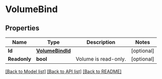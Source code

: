 # VolumeBind

## Properties

Name | Type | Description | Notes
------------ | ------------- | ------------- | -------------
**Id** | [**VolumeBindId**](VolumeBindID.md) |  | [optional] 
**Readonly** | **bool** | Volume is read-only. | [optional] 

[[Back to Model list]](../README.md#documentation-for-models) [[Back to API list]](../README.md#documentation-for-api-endpoints) [[Back to README]](../README.md)


